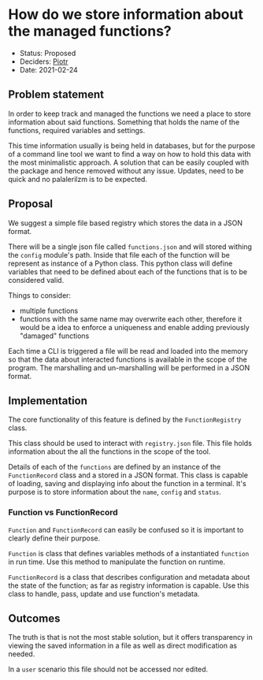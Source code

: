# How do we store information about the managed functions?

* Status: Proposed
* Deciders: [Piotr]
* Date: 2021-02-24

## Problem statement

In order to keep track and managed the functions we need a place to store information about said functions. Something that holds the name of the functions, required variables and settings.

This time information usually is being held in databases, but for the purpose of a command line tool we want to find a way on how to hold this data with the most minimalistic approach. A solution that can be easily coupled with the package and hence removed without any issue. Updates, need to be quick and no palalerilzm is to be expected.

## Proposal

We suggest a simple file based registry which stores the data in a JSON format.

There will be a single json file called `functions.json` and will stored withing the `config` module's path. Inside that file each of the function will be represent as instance of a Python class. This python class will define variables that need to be defined about each of the functions that is to be considered valid.

Things to consider:

* multiple functions
* functions with the same name may overwrite each other, therefore it would be a idea to enforce a uniqueness and enable adding previously "damaged" functions

Each time a CLI is triggered a file will be read and loaded into the memory so that the data about interacted functions is available in the scope of the program. The marshalling and un-marshalling will be performed in a JSON format.

## Implementation

The core functionality of this feature is defined by the `FunctionRegistry` class.

This class should be used to interact with `registry.json` file. This file holds information about the all the functions in the scope of the tool.

Details of each of the `functions` are defined by an instance of the `FunctionRecord` class and a stored in a JSON format. This class is capable of loading, saving and displaying info about the function in a terminal. It's purpose is to store information about the `name`, `config` and `status`.

### Function vs FunctionRecord

`Function` and `FunctionRecord` can easily be confused so it is important to clearly define their purpose.

`Function` is class that defines variables methods of a instantiated `function` in run time. Use this method to manipulate the function on runtime.

`FunctionRecord` is a class that describes configuration and metadata about the state of the function; as far as registry information is capable. Use this class to handle, pass, update and use function's metadata.

## Outcomes

The truth is that is not the most stable solution, but it offers transparency in viewing the saved information in a file as well as direct modification as needed.

In a `user` scenario this file should not be accessed nor edited.

<!-- Identifiers, in alphabetical order -->

[Piotr]: https://github.com/Katolus
